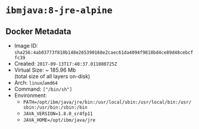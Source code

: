 # `ibmjava:8-jre-alpine`

## Docker Metadata

- Image ID: `sha256:4ab03773f810b148e265390168e2caec61da4094f9818bd4ce89d48cebcffc39`
- Created: `2017-09-13T17:40:37.011080725Z`
- Virtual Size: ~ 185.96 Mb  
  (total size of all layers on-disk)
- Arch: `linux`/`amd64`
- Command: `["/bin/sh"]`
- Environment:
  - `PATH=/opt/ibm/java/jre/bin:/usr/local/sbin:/usr/local/bin:/usr/sbin:/usr/bin:/sbin:/bin`
  - `JAVA_VERSION=1.8.0_sr4fp11`
  - `JAVA_HOME=/opt/ibm/java/jre`
